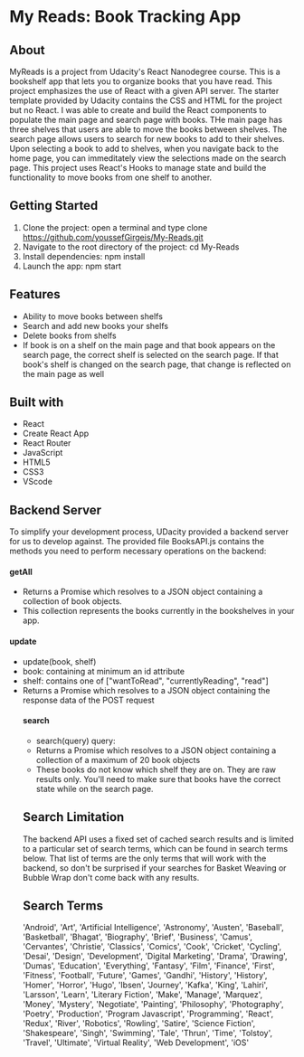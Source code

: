 # My Reads: Book Tracking App

## About

MyReads is a project from Udacity's React Nanodegree course. This is a bookshelf app that lets you to organize books that you have read.
This project emphasizes the use of React with a given API server. The starter template provided by Udacity contains the CSS and HTML for the project but no React.
I was able to create and build the React components to populate the main page and search page with books. THe main page has three shelves that users are able to move the books between shelves. The search page allows users to search for new books to add to their shelves. Upon selecting a book to add to shelves, when you navigate back to the home page, you can immeditately view the selections made on the search page. This project uses React's Hooks to manage state and build the functionality to move books from one shelf to another.

## Getting Started

1. Clone the project: open a terminal and type clone https://github.com/youssefGirgeis/My-Reads.git
2. Navigate to the root directory of the project: cd My-Reads
3. Install dependencies: npm install
4. Launch the app: npm start

## Features

- Ability to move books between shelfs
- Search and add new books your shelfs
- Delete books from shelfs
- If book is on a shelf on the main page and that book appears on the search page, the correct shelf is selected on the search page. If that book's shelf is changed on the search page, that change is reflected on the main page as well

## Built with

- React
- Create React App
- React Router
- JavaScript
- HTML5
- CSS3
- VScode

## Backend Server

To simplify your development process, UDacity provided a backend server for us to develop against. The provided file BooksAPI.js contains the methods you need to perform necessary operations on the backend:

#### getAll

- Returns a Promise which resolves to a JSON object containing a collection of book objects.
- This collection represents the books currently in the bookshelves in your app.

#### update

- update(book, shelf)
- book: <Object> containing at minimum an id attribute
- shelf: <String> contains one of ["wantToRead", "currentlyReading", "read"]
- Returns a Promise which resolves to a JSON object containing the response data of the POST request

#### search

- search(query) query: <String>
- Returns a Promise which resolves to a JSON object containing a collection of a maximum of 20 book objects
- These books do not know which shelf they are on. They are raw results only. You'll need to make sure that books have the correct state while on the search page.

## Search Limitation

The backend API uses a fixed set of cached search results and is limited to a particular set of search terms, which can be found in search terms below. That list of terms are the only terms that will work with the backend, so don't be surprised if your searches for Basket Weaving or Bubble Wrap don't come back with any results.

## Search Terms

'Android', 'Art', 'Artificial Intelligence', 'Astronomy', 'Austen', 'Baseball', 'Basketball', 'Bhagat', 'Biography', 'Brief', 'Business', 'Camus', 'Cervantes', 'Christie', 'Classics', 'Comics', 'Cook', 'Cricket', 'Cycling', 'Desai', 'Design', 'Development', 'Digital Marketing', 'Drama', 'Drawing', 'Dumas', 'Education', 'Everything', 'Fantasy', 'Film', 'Finance', 'First', 'Fitness', 'Football', 'Future', 'Games', 'Gandhi', 'History', 'History', 'Homer', 'Horror', 'Hugo', 'Ibsen', 'Journey', 'Kafka', 'King', 'Lahiri', 'Larsson', 'Learn', 'Literary Fiction', 'Make', 'Manage', 'Marquez', 'Money', 'Mystery', 'Negotiate', 'Painting', 'Philosophy', 'Photography', 'Poetry', 'Production', 'Program Javascript', 'Programming', 'React', 'Redux', 'River', 'Robotics', 'Rowling', 'Satire', 'Science Fiction', 'Shakespeare', 'Singh', 'Swimming', 'Tale', 'Thrun', 'Time', 'Tolstoy', 'Travel', 'Ultimate', 'Virtual Reality', 'Web Development', 'iOS'
